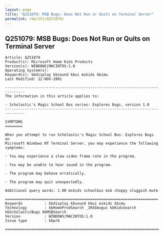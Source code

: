 ```yaml
---
layout: page
title: "Q251079: MSB Bugs: Does Not Run or Quits on Terminal Server"
permalink: /kb/251/Q251079/
---
```


## Q251079: MSB Bugs: Does Not Run or Quits on Terminal Server

	Article: Q251079
	Product(s): Microsoft Home Kids Products
	Version(s): WINDOWS|MACINTOS:1.0
	Operating System(s): 
	Keyword(s): kbdisplay kbsound kbui mskids kbimu
	Last Modified: 12-NOV-2001
	
	-------------------------------------------------------------------------------
	The information in this article applies to:
	
	- Scholastic's Magic School Bus series: Explores Bugs, version 1.0 
	-------------------------------------------------------------------------------
	
	SYMPTOMS
	========
	
	When you attempt to run Scholastic's Magic School Bus: Explores Bugs on
	Microsoft Windows NT Terminal Server, you may experience the following
	symptoms:
	
	- You may experience a slow video frame rate in the program.
	
	- You may be unable to hear sound in the program.
	
	- The program may behave erratically.
	
	- The program may quit unexpectedly.
	
	Additional query words: 1.00 mskids schoolbus msb choppy sluggish mute
	
	======================================================================
	Keywords          : kbdisplay kbsound kbui mskids kbimu 
	Technology        : kbHomeProdSearch _IKkbbogus kbKidsSearch kbScholasticBugs kbMSBSearch
	Version           : WINDOWS|MACINTOS:1.0
	Issue type        : kbprb
	
	=============================================================================
	
